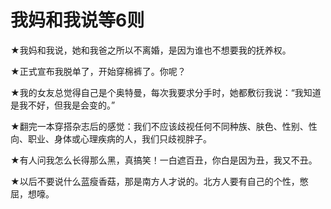 # 我妈和我说等6则

★我妈和我说，她和我爸之所以不离婚，是因为谁也不想要我的抚养权。 

★正式宣布我脱单了，开始穿棉裤了。你呢？ 

★我的女友总觉得自己是个奥特曼，每次我要求分手时，她都敷衍我说：“我知道是我不好，但我是会变的。” 

★翻完一本穿搭杂志后的感觉：我们不应该歧视任何不同种族、肤色、性别、性向、职业、身体或心理疾病的人，我们只歧视胖子。 

★有人问我怎么长得那么黑，真搞笑！一白遮百丑，你白是因为丑，我又不丑。 

★以后不要说什么蓝瘦香菇，那是南方人才说的。北方人要有自己的个性，憋屈，想嚎。